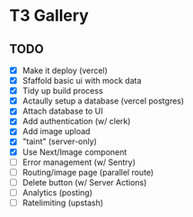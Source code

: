 # T3 Gallery

## TODO

- [x] Make it deploy (vercel)
- [x] Sfaffold basic ui with mock data
- [x] Tidy up build process
- [x] Actaully setup a database (vercel postgres)
- [x] Attach database to UI
- [x] Add authentication (w/ clerk)
- [x] Add image upload
- [x] "taint" (server-only)
- [x] Use Next/Image component
- [ ] Error management (w/ Sentry)
- [ ] Routing/image page (parallel route)
- [ ] Delete button (w/ Server Actions)
- [ ] Analytics (posting)
- [ ] Ratelimiting (upstash)
